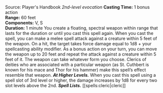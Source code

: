 Source: Player's Handbook
*2nd-level evocation*
**Casting Time:** 1 bonus action  
**Range:** 60 feet  
**Components:** V, S  
**Duration:** 1 minute
You create a floating, spectral weapon within range that lasts for the duration or until you cast this spell again.
When you cast the spell, you can make a melee spell attack against a creature within 5 feet of the weapon. On a hit, the target takes force damage equal to 1d8 + your spellcasting ability modifier.
As a bonus action on your turn, you can move the weapon up to 20 feet and repeat the attack against a creature within 5 feet of it.
The weapon can take whatever form you choose. Clerics of deities who are associated with a particular weapon (as St. Cuthbert is known for his mace and Thor for his hammer) make this spell’s effect resemble that weapon.
***At Higher Levels.*** When you cast this spell using a spell slot of 3rd level or higher, the damage increases by 1d8 for every two slot levels above the 2nd.
***Spell Lists.*** [[spells:cleric|cleric]]